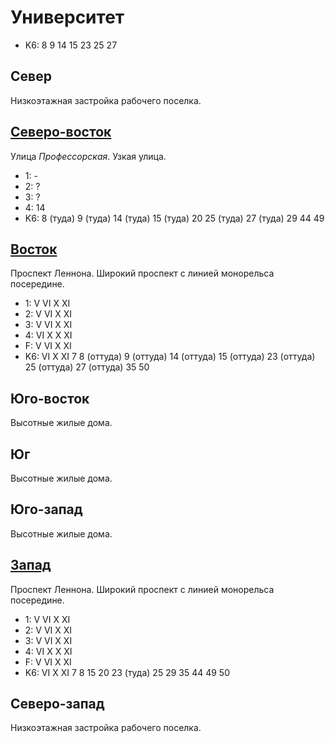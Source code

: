# Университет

* K6:   8   9   14  15  23
        25  27

## Север

Низкоэтажная застройка рабочего поселка.

## [Северо-восток](./560087.md)

Улица *Профессорская*.
Узкая улица.

* 1:    -
* 2:    ?
* 3:    ?
* 4:    14
* K6:   8 (туда)    9 (туда)    14 (туда)   15 (туда)   20
        25 (туда)   27 (туда)   29  44  49

## [Восток](./560090.md)

Проспект Леннона.
Широкий проспект с линией монорельса посередине.

* 1:    V   VI  X   XI
* 2:    V   VI  X   XI
* 3:    V   VI  X   XI
* 4:    VI  X   X   XI
* F:    V   VI  X   XI
* K6:   VI  X   XI
        7   8 (оттуда)  9 (оттуда)  14 (оттуда)  15 (оттуда)
        23 (оттуда)  25 (оттуда)  27 (оттуда)  35  50

## Юго-восток

Высотные жилые дома.

## Юг

Высотные жилые дома.

## Юго-запад

Высотные жилые дома.

## [Запад](./10550090.md)

Проспект Леннона.
Широкий проспект с линией монорельса посередине.

* 1:    V   VI  X   XI
* 2:    V   VI  X   XI
* 3:    V   VI  X   XI
* 4:    VI  X   X   XI
* F:    V   VI  X   XI
* K6:   VI  X   XI
        7   8   15  20  23 (туда)
        25  29  35  44  49  50

## Северо-запад

Низкоэтажная застройка рабочего поселка.
